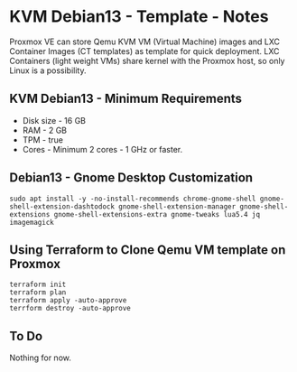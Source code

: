 # KVM Debian13 - Template - Notes
Proxmox VE can store Qemu KVM VM (Virtual Machine) images and LXC Container Images (CT templates) as template for quick deployment. LXC Containers (light weight VMs) share kernel with the Proxmox host, so only Linux is a possibility.

## KVM Debian13 - Minimum Requirements
- Disk size - 16 GB
- RAM - 2 GB
- TPM - true
- Cores - Minimum 2 cores - 1 GHz or faster.


## Debian13 - Gnome Desktop Customization
```
sudo apt install -y -no-install-recommends chrome-gnome-shell gnome-shell-extension-dashtodock gnome-shell-extension-manager gnome-shell-extensions gnome-shell-extensions-extra gnome-tweaks lua5.4 jq imagemagick
```

## Using Terraform to Clone Qemu VM template on Proxmox
```
terraform init
terraform plan
terraform apply -auto-approve
terrform destroy -auto-approve
```

## To Do
Nothing for now.
